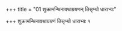 +++
title = "01 शुक्रामन्थिनावथाग्रयणन् तिसृभ्यो धाराभ्यः"

+++
शुक्रामन्थिनावथाग्रयणं तिसृभ्यो धाराभ्यः १